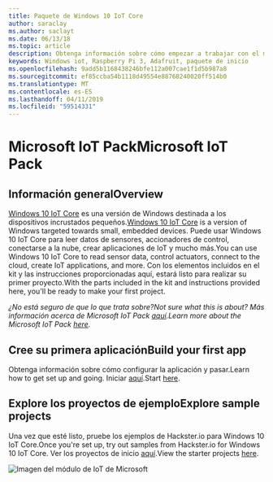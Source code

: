 ```yaml
---
title: Paquete de Windows 10 IoT Core
author: saraclay
ms.author: saclayt
ms.date: 06/13/18
ms.topic: article
description: Obtenga información sobre cómo empezar a trabajar con el módulo de IoT de Microsoft.
keywords: Windows iot, Raspberry Pi 3, Adafruit, paquete de inicio
ms.openlocfilehash: 9add5b1168438246bfe112a007cae1f1d5b987a8
ms.sourcegitcommit: ef85ccba54b1118d49554e88768240020ff514b0
ms.translationtype: MT
ms.contentlocale: es-ES
ms.lasthandoff: 04/11/2019
ms.locfileid: "59514331"
---
```

# <a name="microsoft-iot-pack"></a><span data-ttu-id="701c9-104">Microsoft IoT Pack</span><span class="sxs-lookup"><span data-stu-id="701c9-104">Microsoft IoT Pack</span></span>

## <a name="overview"></a><span data-ttu-id="701c9-105">Información general</span><span class="sxs-lookup"><span data-stu-id="701c9-105">Overview</span></span>
<span data-ttu-id="701c9-106">[Windows 10 IoT Core](../windows-iot-core.md) es una versión de Windows destinada a los dispositivos incrustados pequeños.</span><span class="sxs-lookup"><span data-stu-id="701c9-106">[Windows 10 IoT Core](../windows-iot-core.md) is a version of Windows targeted towards small, embedded devices.</span></span> <span data-ttu-id="701c9-107">Puede usar Windows 10 IoT Core para leer datos de sensores, accionadores de control, conectarse a la nube, crear aplicaciones de IoT y mucho más.</span><span class="sxs-lookup"><span data-stu-id="701c9-107">You can use Windows 10 IoT Core to read sensor data, control actuators, connect to the cloud, create IoT applications, and more.</span></span> <span data-ttu-id="701c9-108">Con los elementos incluidos en el kit y las instrucciones proporcionadas aquí, estará listo para realizar su primer proyecto.</span><span class="sxs-lookup"><span data-stu-id="701c9-108">With the parts included in the kit and instructions provided here, you'll be ready to make your first project.</span></span>

_<span data-ttu-id="701c9-109">¿No está seguro de que lo que trata sobre?</span><span class="sxs-lookup"><span data-stu-id="701c9-109">Not sure what this is about?</span></span> <span data-ttu-id="701c9-110">Más información acerca de Microsoft IoT Pack [aquí](https://www.adafruit.com/windows10iotpi2).</span><span class="sxs-lookup"><span data-stu-id="701c9-110">Learn more about the Microsoft IoT Pack [here](https://www.adafruit.com/windows10iotpi2).</span></span>_

## <a name="build-your-first-app"></a><span data-ttu-id="701c9-111">Cree su primera aplicación</span><span class="sxs-lookup"><span data-stu-id="701c9-111">Build your first app</span></span>

<span data-ttu-id="701c9-112">Obtenga información sobre cómo configurar la aplicación y pasar.</span><span class="sxs-lookup"><span data-stu-id="701c9-112">Learn how to get set up and going.</span></span> <span data-ttu-id="701c9-113">Iniciar [aquí](https://docs.microsoft.com/en-us/windows/iot-core/tutorials/quickstarter/devicesetup#using-the-iot-dashboard-raspberry-pi-minnowboard-nxp).</span><span class="sxs-lookup"><span data-stu-id="701c9-113">Start [here](https://docs.microsoft.com/en-us/windows/iot-core/tutorials/quickstarter/devicesetup#using-the-iot-dashboard-raspberry-pi-minnowboard-nxp).</span></span>

## <a name="explore-sample-projects"></a><span data-ttu-id="701c9-114">Explore los proyectos de ejemplo</span><span class="sxs-lookup"><span data-stu-id="701c9-114">Explore sample projects</span></span>

<span data-ttu-id="701c9-115">Una vez que esté listo, pruebe los ejemplos de Hackster.io para Windows 10 IoT Core.</span><span class="sxs-lookup"><span data-stu-id="701c9-115">Once you're set up, try out samples from Hackster.io for Windows 10 IoT Core.</span></span> <span data-ttu-id="701c9-116">Ver los proyectos de inicio [aquí](https://github.com/ms-iot/adafruitsample/blob/master/README.md).</span><span class="sxs-lookup"><span data-stu-id="701c9-116">View the starter projects [here](https://github.com/ms-iot/adafruitsample/blob/master/README.md).</span></span>

![Imagen del módulo de IoT de Microsoft](../media/adafruitkit/pack.jpg)
